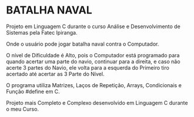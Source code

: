 # BATALHA NAVAL 
Projeto em Linguagem C durante o curso Análise e Desenvolvimento de Sistemas pela Fatec Ipiranga.

Onde o usuário pode jogar batalha naval contra o Computador.

O nível de Dificuldade é Alto, pois o Computador está programado para quando acertar uma parte do navio, continuar para a direita, e caso não acerte 3 partes do Navio, ele volta para a esquerda do Primeiro tiro acertado até acertar as 3 Parte do Nível.

O programa utiliza Matrizes, Laços de Repetição, Arrays, Condicionais e Função #define em C.

Projeto mais Completo e Complexo desenvolvido em Linguagem C durante o meu Curso.
